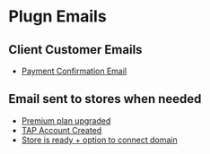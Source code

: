 # Plugn Emails

## Client Customer Emails

* [Payment Confirmation Email](payment-confirm.html)


## Email sent to stores when needed

* [Premium plan upgraded](premium-upgrade.html)
* [TAP Account Created](tap-created.html)
* [Store is ready + option to connect domain](store-ready.html)
